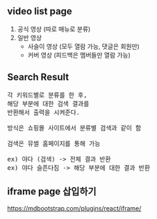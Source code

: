 ## video list page
1. 공식 영상 (따로 매뉴로 분류)
2. 일반 영상
    - 사슬이 영상 (모두 열람 가능, 댓글은 회원만)
    - 커버 영상 (피드백은 멤버들만 열람 가능)

## Search Result
<pre>
각 키워드별로 분류를 한 후,
해당 부분에 대한 검색 결과를
반환해서 출력을 시켜준다.

방식은 쇼핑몰 사이트에서 분류별 검색과 같이 함

검색은 뮤썰 홈페이지를 통해 가능

ex) 야다 (검색) -> 전체 결과 반환
ex) 야다 슬픈다짐 -> 해당 부분에 대한 결과 반환
</pre>

## iframe page 삽입하기
https://mdbootstrap.com/plugins/react/iframe/